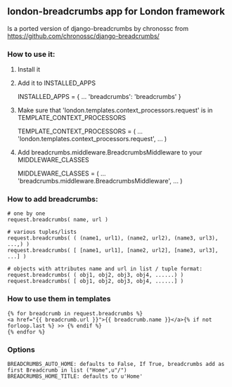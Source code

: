 ## london-breadcrumbs app for London framework

Is a ported version of django-breadcrumbs by chronossc
from https://github.com/chronossc/django-breadcrumbs/

### How to use it:

1. Install it 
2. Add it to INSTALLED_APPS

	INSTALLED_APPS = {
		...
		'breadcrumbs': 'breadcrumbs'
	}
	
3. Make sure that 'london.templates.context_processors.request' is in TEMPLATE_CONTEXT_PROCESSORS

	TEMPLATE_CONTEXT_PROCESSORS = (
		...
		'london.templates.context_processors.request',
		...
	)

4. Add breadcrumbs.middleware.BreadcrumbsMiddleware to your MIDDLEWARE_CLASSES

    MIDDLEWARE_CLASSES = (
    	...
        'breadcrumbs.middleware.BreadcrumbsMiddleware',
        ...
    )

### How to add breadcrumbs:

	# one by one
	request.breadcrumbs( name, url )
	
	# various tuples/lists
	request.breadcrumbs( ( (name1, url1), (name2, url2), (name3, url3), ...,) )
	request.breadcrumbs( [ [name1, url1], [name2, url2], [name3, url3], ...] )
	
	# objects with attributes name and url in list / tuple format:
	request.breadcrumbs( ( obj1, obj2, obj3, obj4, ......) )
	request.breadcrumbs( [ obj1, obj2, obj3, obj4, ......] )
	
### How to use them in templates

	{% for breadcrumb in request.breadcrumbs %}
	<a href="{{ breadcrumb.url }}">{{ breadcrumb.name }}</a>{% if not forloop.last %} >> {% endif %}
	{% endfor %}
	
### Options

	BREADCRUMBS_AUTO_HOME: defaults to False, If True, breadcrumbs add as first Breadcrumb in list ("Home",u"/")
	BREADCRUMBS_HOME_TITLE: defaults to u'Home'
	



